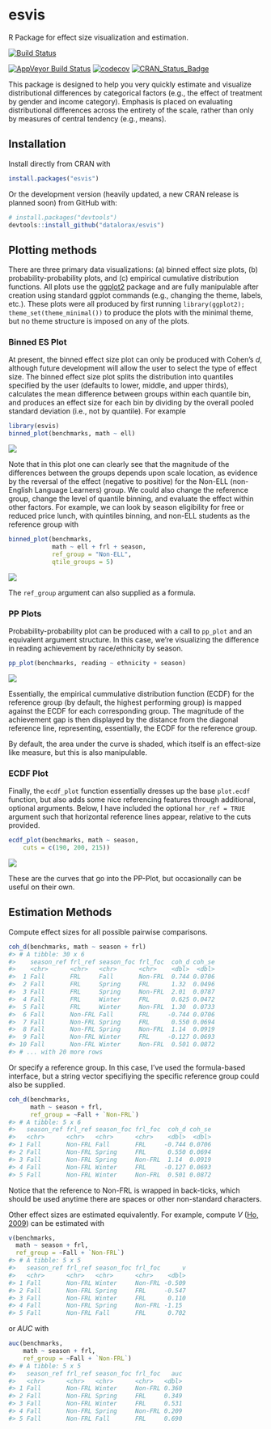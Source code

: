 
<!-- README.md is generated from README.Rmd. Please edit that file -->

# esvis

R Package for effect size visualization and estimation.

[![Build
Status](https://travis-ci.org/datalorax/esvis.svg?branch=master)](https://travis-ci.org/datalorax/esvis)

[![AppVeyor Build
Status](https://ci.appveyor.com/api/projects/status/github/DJAnderson07/esvis?branch=master&svg=true)](https://ci.appveyor.com/project/DJAnderson07/esvis)
[![codecov](https://codecov.io/gh/DJAnderson07/esvis/branch/master/graph/badge.svg)](https://codecov.io/gh/DJAnderson07/esvis)
[![CRAN\_Status\_Badge](http://www.r-pkg.org/badges/version/esvis)](https://cran.r-project.org/package=esvis)

This package is designed to help you very quickly estimate and visualize
distributional differences by categorical factors (e.g., the effect of
treatment by gender and income category). Emphasis is placed on
evaluating distributional differences across the entirety of the scale,
rather than only by measures of central tendency (e.g., means).

## Installation

Install directly from CRAN with

``` r
install.packages("esvis")
```

Or the development version (heavily updated, a new CRAN release is
planned soon) from GitHub with:

``` r
# install.packages("devtools")
devtools::install_github("datalorax/esvis")
```

## Plotting methods

There are three primary data visualizations: (a) binned effect size
plots, (b) probability-probability plots, and (c) empirical cumulative
distribution functions. All plots use the
[ggplot2](http://ggplot2.tidyverse.org) package and are fully
manipulable after creation using standard ggplot commands (e.g.,
changing the theme, labels, etc.). These plots were all produced by
first running `library(ggplot2); theme_set(theme_minimal())` to produce
the plots with the minimal theme, but no theme structure is imposed on
any of the plots.

### Binned ES Plot

At present, the binned effect size plot can only be produced with
Cohen’s *d*, although future development will allow the user to select
the type of effect size. The binned effect size plot splits the
distribution into quantiles specified by the user (defaults to lower,
middle, and upper thirds), calculates the mean difference between groups
within each quantile bin, and produces an effect size for each bin by
dividing by the overall pooled standard deviation (i.e., not by
quantile). For example

``` r
library(esvis)
binned_plot(benchmarks, math ~ ell)
```

![](README-binned_plot1-1.png)<!-- -->

Note that in this plot one can clearly see that the magnitude of the
differences between the groups depends upon scale location, as evidence
by the reversal of the effect (negative to positive) for the Non-ELL
(non-English Language Learners) group. We could also change the
reference group, change the level of quantile binning, and evaluate the
effect within other factors. For example, we can look by season
eligibility for free or reduced price lunch, with quintiles binning, and
non-ELL students as the reference group with

``` r
binned_plot(benchmarks, 
            math ~ ell + frl + season, 
            ref_group = "Non-ELL",
            qtile_groups = 5)
```

![](README-binned_plot2-1.png)<!-- -->

The `ref_group` argument can also supplied as a formula.

### PP Plots

Probability-probability plot can be produced with a call to `pp_plot`
and an equivalent argument structure. In this case, we’re visualizing
the difference in reading achievement by race/ethnicity by season.

``` r
pp_plot(benchmarks, reading ~ ethnicity + season)
```

![](README-pp_plot1-1.png)<!-- -->

Essentially, the empirical cummulative distribution function (ECDF) for
the reference group (by default, the highest performing group) is mapped
against the ECDF for each corresponding group. The magnitude of the
achievement gap is then displayed by the distance from the diagonal
reference line, representing, essentially, the ECDF for the reference
group.

By default, the area under the curve is shaded, which itself is an
effect-size like measure, but this is also manipulable.

### ECDF Plot

Finally, the `ecdf_plot` function essentially dresses up the base
`plot.ecdf` function, but also adds some nice referencing features
through additional, optional arguments. Below, I have included the
optional `hor_ref = TRUE` argument such that horizontal reference lines
appear, relative to the cuts provided.

``` r
ecdf_plot(benchmarks, math ~ season, 
    cuts = c(190, 200, 215))
```

![](README-ecdf_plot-1.png)<!-- -->

These are the curves that go into the PP-Plot, but occasionally can be
useful on their own.

## Estimation Methods

Compute effect sizes for all possible pairwise comparisons.

``` r
coh_d(benchmarks, math ~ season + frl)
#> # A tibble: 30 x 6
#>    season_ref frl_ref season_foc frl_foc  coh_d coh_se
#>    <chr>      <chr>   <chr>      <chr>    <dbl>  <dbl>
#>  1 Fall       FRL     Fall       Non-FRL  0.744 0.0706
#>  2 Fall       FRL     Spring     FRL      1.32  0.0496
#>  3 Fall       FRL     Spring     Non-FRL  2.01  0.0787
#>  4 Fall       FRL     Winter     FRL      0.625 0.0472
#>  5 Fall       FRL     Winter     Non-FRL  1.30  0.0733
#>  6 Fall       Non-FRL Fall       FRL     -0.744 0.0706
#>  7 Fall       Non-FRL Spring     FRL      0.550 0.0694
#>  8 Fall       Non-FRL Spring     Non-FRL  1.14  0.0919
#>  9 Fall       Non-FRL Winter     FRL     -0.127 0.0693
#> 10 Fall       Non-FRL Winter     Non-FRL  0.501 0.0872
#> # ... with 20 more rows
```

Or specify a reference group. In this case, I’ve used the formula-based
interface, but a string vector specifiying the specific reference group
could also be supplied.

``` r
coh_d(benchmarks, 
      math ~ season + frl, 
      ref_group = ~Fall + `Non-FRL`)
#> # A tibble: 5 x 6
#>   season_ref frl_ref season_foc frl_foc  coh_d coh_se
#>   <chr>      <chr>   <chr>      <chr>    <dbl>  <dbl>
#> 1 Fall       Non-FRL Fall       FRL     -0.744 0.0706
#> 2 Fall       Non-FRL Spring     FRL      0.550 0.0694
#> 3 Fall       Non-FRL Spring     Non-FRL  1.14  0.0919
#> 4 Fall       Non-FRL Winter     FRL     -0.127 0.0693
#> 5 Fall       Non-FRL Winter     Non-FRL  0.501 0.0872
```

Notice that the reference to Non-FRL is wrapped in back-ticks, which
should be used anytime there are spaces or other non-standard
characters.

Other effect sizes are estimated equivalently. For example, compute *V*
([Ho, 2009](https://www.jstor.org/stable/40263526?seq=1#page_scan_tab_contents))
can be estimated with

``` r
v(benchmarks, 
  math ~ season + frl, 
  ref_group = ~Fall + `Non-FRL`)
#> # A tibble: 5 x 5
#>   season_ref frl_ref season_foc frl_foc      v
#>   <chr>      <chr>   <chr>      <chr>    <dbl>
#> 1 Fall       Non-FRL Winter     Non-FRL -0.509
#> 2 Fall       Non-FRL Spring     FRL     -0.547
#> 3 Fall       Non-FRL Winter     FRL      0.110
#> 4 Fall       Non-FRL Spring     Non-FRL -1.15 
#> 5 Fall       Non-FRL Fall       FRL      0.702
```

or *AUC* with

``` r
auc(benchmarks, 
    math ~ season + frl, 
    ref_group = ~Fall + `Non-FRL`)
#> # A tibble: 5 x 5
#>   season_ref frl_ref season_foc frl_foc   auc
#>   <chr>      <chr>   <chr>      <chr>   <dbl>
#> 1 Fall       Non-FRL Winter     Non-FRL 0.360
#> 2 Fall       Non-FRL Spring     FRL     0.349
#> 3 Fall       Non-FRL Winter     FRL     0.531
#> 4 Fall       Non-FRL Spring     Non-FRL 0.209
#> 5 Fall       Non-FRL Fall       FRL     0.690
```
